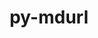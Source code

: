 ---
title: "py-mdurl"
layout: cache
categories: [package, develop-2024-03-24]
meta: {"versions": ["0.1.2"], "compilers": ["apple-clang@=15.0.0", "gcc@=11.4.0", "gcc@=7.5.0"], "oss": ["ubuntu18.04", "ubuntu22.04", "ventura"], "platforms": ["darwin", "linux"], "targets": ["aarch64", "x86_64_v3"], "stacks": ["ml-darwin-aarch64-mps", "ml-linux-x86_64-cpu", "ml-linux-x86_64-cuda", "ml-linux-x86_64-rocm", "radiuss", "root"], "num_specs": 3, "num_specs_by_stack": {"root": 3, "ml-darwin-aarch64-mps": 1, "radiuss": 1, "ml-linux-x86_64-cuda": 1, "ml-linux-x86_64-cpu": 1, "ml-linux-x86_64-rocm": 1}}
spec_details: [{"hash": "rid6vtb6sd2nq6hldjsfvupfwxnwrbgr", "compiler": "apple-clang@=15.0.0", "versions": ["0.1.2"], "os": "ventura", "platform": "darwin", "target": "aarch64", "variants": ["build_system=python_pip"], "stacks": ["root", "ml-darwin-aarch64-mps"], "size": "-", "tarball": "https://binaries.spack.io/develop-2024-03-24/build_cache/darwin-ventura-aarch64/apple-clang-15.0.0/py-mdurl-0.1.2/darwin-ventura-aarch64-apple-clang-15.0.0-py-mdurl-0.1.2-rid6vtb6sd2nq6hldjsfvupfwxnwrbgr.spack"}, {"hash": "e3jy6vaxyk777fplr5czmqfpo6ocfgdc", "compiler": "gcc@=7.5.0", "versions": ["0.1.2"], "os": "ubuntu18.04", "platform": "linux", "target": "x86_64_v3", "variants": ["build_system=python_pip"], "stacks": ["radiuss", "root"], "size": "-", "tarball": "https://binaries.spack.io/develop-2024-03-24/build_cache/linux-ubuntu18.04-x86_64_v3/gcc-7.5.0/py-mdurl-0.1.2/linux-ubuntu18.04-x86_64_v3-gcc-7.5.0-py-mdurl-0.1.2-e3jy6vaxyk777fplr5czmqfpo6ocfgdc.spack"}, {"hash": "7ptduwthqafwclee2qvmtzf4ytbr6iwv", "compiler": "gcc@=11.4.0", "versions": ["0.1.2"], "os": "ubuntu22.04", "platform": "linux", "target": "x86_64_v3", "variants": ["build_system=python_pip"], "stacks": ["ml-linux-x86_64-cuda", "root", "ml-linux-x86_64-cpu", "ml-linux-x86_64-rocm"], "size": "-", "tarball": "https://binaries.spack.io/develop-2024-03-24/build_cache/linux-ubuntu22.04-x86_64_v3/gcc-11.4.0/py-mdurl-0.1.2/linux-ubuntu22.04-x86_64_v3-gcc-11.4.0-py-mdurl-0.1.2-7ptduwthqafwclee2qvmtzf4ytbr6iwv.spack"}]
---